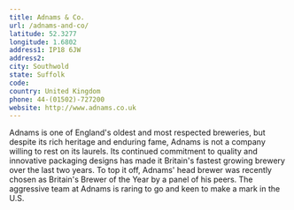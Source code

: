 ```yaml
---
title: Adnams & Co.
url: /adnams-and-co/
latitude: 52.3277
longitude: 1.6802
address1: IP18 6JW
address2: 
city: Southwold
state: Suffolk
code: 
country: United Kingdom
phone: 44-(01502)-727200
website: http://www.adnams.co.uk
---
```

Adnams is one of England's oldest and most respected breweries, but despite its rich heritage and enduring fame, Adnams is not a company willing to rest on its laurels. Its continued commitment to quality and innovative packaging designs has made it Britain's fastest growing brewery over the last two years. To top it off, Adnams' head brewer was recently chosen as Britain's Brewer of the Year by a panel of his peers. The aggressive team at Adnams is raring to go and keen to make a mark in the U.S.
